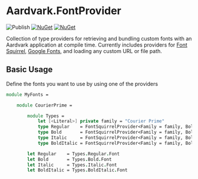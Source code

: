 # Aardvark.FontProvider

![Publish](https://github.com/aardvark-community/Aardvark.FontProvider/workflows/Publish/badge.svg)
[![NuGet](https://badgen.net/nuget/v/Aardvark.FontProvider)](https://www.nuget.org/packages/Aardvark.FontProvider/)
[![NuGet](https://badgen.net/nuget/dt/Aardvark.FontProvider)](https://www.nuget.org/packages/Aardvark.FontProvider/)

Collection of type providers for retrieving and bundling custom fonts with an Aardvark application at compile time. Currently includes providers for [Font Squirrel](https://www.fontsquirrel.com/), [Google Fonts](https://fonts.google.com/), and loading any custom URL or file path.

## Basic Usage
Define the fonts you want to use by using one of the providers
```fsharp
module MyFonts =

    module CourierPrime =

        module Types =
            let [<Literal>] private family = "Courier Prime"
            type Regular    = FontSquirrelProvider<Family = family, Bold = false, Italic = false>
            type Bold       = FontSquirrelProvider<Family = family, Bold = true,  Italic = false>
            type Italic     = FontSquirrelProvider<Family = family, Bold = false, Italic = true>
            type BoldItalic = FontSquirrelProvider<Family = family, Bold = true,  Italic = true>

        let Regular    = Types.Regular.Font
        let Bold       = Types.Bold.Font
        let Italic     = Types.Italic.Font
        let BoldItalic = Types.BoldItalic.Font
```
